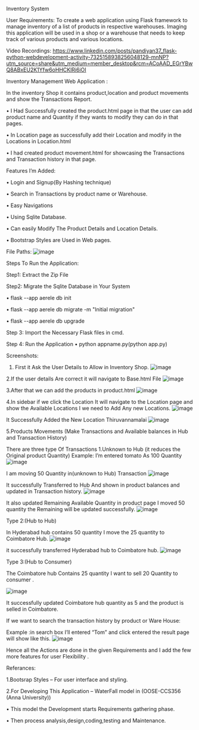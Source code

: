 Inventory System

User Requirements:
To create a web application using Flask framework to manage inventory of a list of products in respective warehouses. Imaging this application will be used in a shop or a warehouse that needs to keep track of various products and various locations.

Video Recordings:
https://www.linkedin.com/posts/pandiyan37_flask-python-webdevelopment-activity-7325158938256048129-mnNP?utm_source=share&utm_medium=member_desktop&rcm=ACoAAD_EGrYBwQ8ABxEU2K1Yfw6oHHCKlRi6iOI

Inventory Management Web Application :

In the inventory Shop it contains product,location and product movements and show the Transactions Report.

•	I Had Successfully created the product.html page in that the user can add product name and Quantity if they wants to modify they can do in that pages.

•	In Location page  as successfully add their Location and modify in the Locations in Location.html

•	I had created product movement.html for showcasing the Transactions and Transaction history in that page.

Features I’m Added:

•	Login and Signup(By Hashing technique)

•	Search in Transactions by product name or Warehouse.

•	Easy Navigations

•	Using Sqlite Database.

•	Can easily Modify The Product Details and Location Details.

•	Bootstrap Styles are Used in Web pages.

File Paths:
![image](https://github.com/user-attachments/assets/ef548ba1-70fe-4ce1-9b54-99bd0c4851a6)

Steps To Run the Application:

Step1: Extract the Zip File 

Step2: Migrate the Sqlite Database in Your System

•	flask --app aerele db init

•	flask --app aerele db migrate -m "Initial migration"

•	flask --app aerele db upgrade

Step 3: Import the Necessary Flask files in cmd.

Step 4: Run the Application 
•	python appname.py(python app.py)

Screenshots:

1.	First it Ask the User Details to Allow in Inventory Shop.
![image](https://github.com/user-attachments/assets/112bc648-5e5f-4f7f-bbd0-a95a61dd8909)

2.If the user details Are correct it will navigate to Base.html File
![image](https://github.com/user-attachments/assets/fb2419b0-76b6-4e61-b2df-4eb258e15b02)

3.After that we can add the products in product.html 
![image](https://github.com/user-attachments/assets/e0fc06cc-c5fd-489d-a9c9-5ad376dc08a8)

4.In sidebar if we click the Location It will navigate to the Location page and show the Available Locations I we need to Add Any new Locations.
![image](https://github.com/user-attachments/assets/3e36e5a0-1c94-46f1-af3d-a19b001dc918)

It Successfully Added the New Location Thiruvannamalai
![image](https://github.com/user-attachments/assets/4b2ff473-7865-4343-b235-b0322eea8e74)

5.Products Movements (Make Transactions and Available balances in Hub and Transaction History)

There are three type Of Transactions
1.Unknown to Hub (it reduces the Original product Quantity)
Example: I’m entered tomato As 100 Quantity
![image](https://github.com/user-attachments/assets/f4e8e52c-c2ba-47e4-84c9-a2671adea5bb)

I am moving 50 Quantity in(unknown to Hub) Transaction
![image](https://github.com/user-attachments/assets/daa4c3db-0ec5-4092-b43d-44ef87935107)

It successfully Transferred to Hub And shown in product balances and updated in Transaction history.
![image](https://github.com/user-attachments/assets/8f4bf776-2a7c-4211-8f75-157901c97f3a)

It also updated Remaining Available Quantity in product page I moved 50 quantity the Remaining will be updated successfully.
![image](https://github.com/user-attachments/assets/5548832d-654f-4eed-9524-1b63d66bd7cc)

 Type 2:(Hub to Hub)
 
In Hyderabad hub contains 50 quantity I move the 25 quantity to Coimbatore Hub.
![image](https://github.com/user-attachments/assets/c66f3179-676b-4647-a39c-7b9a58f88a23)

it successfully transferred Hyderabad hub to Coimbatore hub.
![image](https://github.com/user-attachments/assets/f54b79e8-37e2-4801-91ab-65e39a6ec348)

Type 3:(Hub to Consumer)

The Coimbatore hub Contains 25 quantity I want to sell 20 Quantity to consumer .

![image](https://github.com/user-attachments/assets/387a0cef-9206-4222-854e-f9d3ac9e82e5)

It successfully updated Coimbatore hub quantity as 5 and the product is selled in Coimbatore.

If we want to search the transaction history by product or Ware House:

Example :in search box I’ll entered “Tom” and click entered the result page will show like this.
![image](https://github.com/user-attachments/assets/5719ab40-91f2-444f-81b9-14be1e073565)

Hence all the Actions are done in the given Requirements and I add the few more features for user Flexibility .

Referances:

1.Bootsrap Styles – For user interface and styling.

2.For Developing This Application – WaterFall model in (OOSE-CCS356 (Anna University))

•	This model the Development starts Requirements gathering phase.

•	Then process analysis,design,coding,testing and Maintenance.

